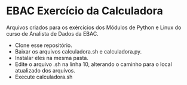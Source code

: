 # EBAC Exercício da Calculadora
 Arquivos criados para os exércicios dos Módulos de Python e Linux do curso de Analista de Dados da EBAC.

- Clone esse repositório.
- Baixar os arquivos calculadora.sh e calculadora.py.
- Instalar eles na mesma pasta.
- Edite o arquivo .sh na linha 10, alterando o caminho para o local atualizado dos arquivos.
- Execute calculadora.sh
